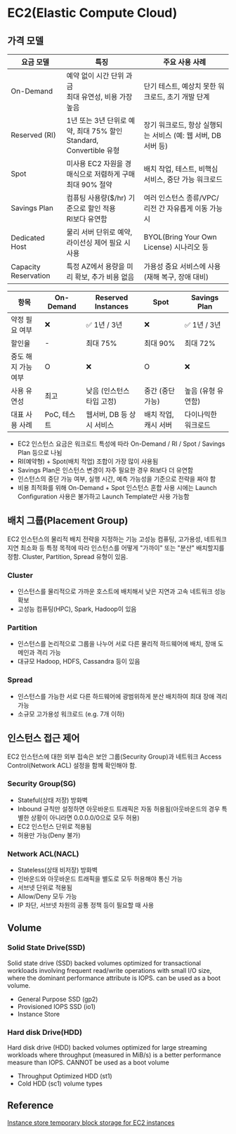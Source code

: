 # EC2(Elastic Compute Cloud)

## 가격 모델
| 요금 모델                | 특징                                                     | 주요 사용 사례                                |
| -------------------- | ------------------------------------------------------ | --------------------------------------- |
| On-Demand            | 예약 없이 시간 단위 과금<br>최대 유연성, 비용 가장 높음                     | 단기 테스트, 예상치 못한 워크로드, 초기 개발 단계           |
| Reserved (RI)        | 1년 또는 3년 단위로 예약, 최대 75% 할인<br>Standard, Convertible 유형 | 장기 워크로드, 항상 실행되는 서비스 (예: 웹 서버, DB 서버 등) |
| Spot                 | 미사용 EC2 자원을 경매식으로 저렴하게 구매<br>최대 90% 절약                 | 배치 작업, 테스트, 비핵심 서비스, 중단 가능 워크로드         |
| Savings Plan         | 컴퓨팅 사용량(\$/hr) 기준으로 할인 적용<br>RI보다 유연함                  | 여러 인스턴스 종류/VPC/리전 간 자유롭게 이동 가능 시        |
| Dedicated Host       | 물리 서버 단위로 예약, 라이선싱 제어 필요 시 사용                          | BYOL(Bring Your Own License) 시나리오 등     |
| Capacity Reservation | 특정 AZ에서 용량을 미리 확보, 추가 비용 없음                            | 가용성 중요 서비스에 사용 (재해 복구, 장애 대비)           |

| 항목          | On-Demand | Reserved Instances | Spot         | Savings Plan |
| ----------- | --------- | ------------------ | ------------ | ------------ |
| 약정 필요 여부    | ❌         | ✅ 1년 / 3년          | ❌            | ✅ 1년 / 3년    |
| 할인율         | -         | 최대 75%             | 최대 90%       | 최대 72%       |
| 중도 해지 가능 여부 | O         | ❌                  | O            | ❌            |
| 사용 유연성      | 최고        | 낮음 (인스턴스 타입 고정)    | 중간 (중단 가능)   | 높음 (유형 유연함)  |
| 대표 사용 사례    | PoC, 테스트  | 웹서버, DB 등 상시 서비스   | 배치 작업, 캐시 서버 | 다이나믹한 워크로드   |

- EC2 인스턴스 요금은 워크로드 특성에 따라 On-Demand / RI / Spot / Savings Plan 등으로 나뉨
- RI(예약형) + Spot(배치 작업) 조합이 가장 많이 사용됨
- Savings Plan은 인스턴스 변경이 자주 필요한 경우 RI보다 더 유연함
- 인스턴스의 중단 가능 여부, 실행 시간, 예측 가능성을 기준으로 전략을 짜야 함
- 비용 최적화를 위해 On-Demand + Spot 인스턴스 혼합 사용 시에는 Launch Configuration 사용은 불가하고 Launch Template만 사용 가능함

## 배치 그룹(Placement Group)
EC2 인스턴스의 물리적 배치 전략을 지정하는 기능
고성능 컴퓨팅, 고가용성, 네트워크 지연 최소화 등 특정 목적에 따라 인스턴스를 어떻게 "가까이" 또는 "분산" 배치할지를 정함.
Cluster, Partition, Spread 유형이 있음.

### Cluster
- 인스턴스를 물리적으로 가까운 호스트에 배치해서 낮은 지연과 고속 네트워크 성능 확보
- 고성능 컴퓨팅(HPC), Spark, Hadoop이 있음

### Partition
- 인스턴스를 논리적으로 그룹을 나누어 서로 다른 물리적 하드웨어에 배치, 장애 도메인과 격리 가능
- 대규모 Hadoop, HDFS, Cassandra 등이 있음

### Spread
- 인스턴스를 가능한 서로 다른 하드웨어에 광범위하게 분산 배치하여 최대 장애 격리 가능
- 소규모 고가용성 워크로드 (e.g. 7개 이하)

## 인스턴스 접근 제어
EC2 인스턴스에 대한 외부 접속은 보안 그룹(Security Group)과 네트워크 Access Control(Network ACL) 설정을 함께 확인해야 함.
### Security Group(SG)
- Stateful(상태 저장) 방화벽
- Inbound 규칙만 설정하면 아웃바운드 트래픽은 자동 허용됨(아웃바운드의 경우 특별한 상황이 아니라면 0.0.0.0/0으로 모두 허용)
- EC2 인스턴스 단위로 적용됨
- 허용만 가능(Deny 불가)

### Network ACL(NACL)
- Stateless(상태 비저장) 방화벽
- 인바운드와 아웃바운드 트래픽을 별도로 모두 허용해야 통신 가능
- 서브넷 단위로 적용됨
- Allow/Deny 모두 가능
- IP 차단, 서브넷 차원의 공통 정책 등이 필요할 때 사용

## Volume
### Solid State Drive(SSD)
Solid state drive (SSD) backed volumes optimized for transactional workloads involving frequent read/write operations with small I/O size, where the dominant performance attribute is IOPS.
can be used as a boot volume.
- General Purpose SSD (gp2)
- Provisioned IOPS SSD (io1)
- Instance Store

### Hard disk Drive(HDD)
Hard disk drive (HDD) backed volumes optimized for large streaming workloads where throughput (measured in MiB/s) is a better performance measure than IOPS.
 CANNOT be used as a boot volume
- Throughput Optimized HDD (st1)
- Cold HDD (sc1) volume types

## Reference
[Instance store temporary block storage for EC2 instances
](https://docs.aws.amazon.com/AWSEC2/latest/UserGuide/Instance33Storage.html)